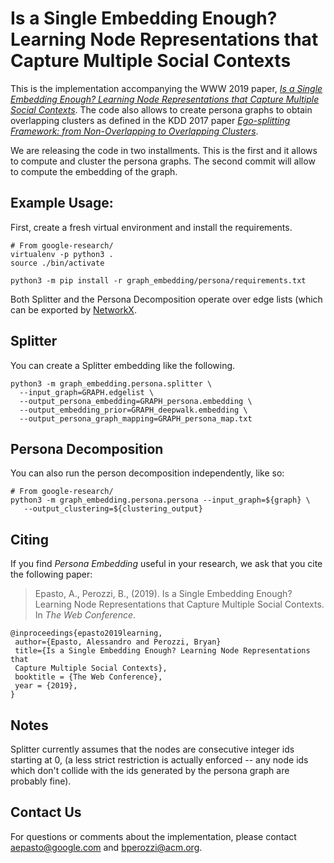 Is a Single Embedding Enough? Learning Node Representations that Capture Multiple Social Contexts
===============================

This is the implementation accompanying the WWW 2019 paper, [_Is a Single Embedding Enough? Learning Node Representations that Capture Multiple Social Contexts_](https://ai.google/research/pubs/pub47956).
The code also allows to create persona graphs to obtain overlapping clusters as
defined in the KDD 2017 paper [_Ego-splitting Framework: from Non-Overlapping 
to Overlapping Clusters_](https://ai.google/research/pubs/pub46238).

We are releasing the code in two installments. This is the first and it allows
to compute and cluster the persona graphs.
The second commit will allow to compute the embedding of the graph.

Example Usage:
--------------
First, create a fresh virtual environment and install the requirements.

    # From google-research/
    virtualenv -p python3 .
    source ./bin/activate

    python3 -m pip install -r graph_embedding/persona/requirements.txt

Both Splitter and the Persona Decomposition operate over edge lists (which can be exported by [NetworkX](https://networkx.github.io/).

Splitter
-------

You can create a Splitter embedding like the following.

    python3 -m graph_embedding.persona.splitter \
      --input_graph=GRAPH.edgelist \
      --output_persona_embedding=GRAPH_persona.embedding \
      --output_embedding_prior=GRAPH_deepwalk.embedding \
      --output_persona_graph_mapping=GRAPH_persona_map.txt

Persona Decomposition
---------------------

You can also run the person decomposition independently, like so:

    # From google-research/
    python3 -m graph_embedding.persona.persona --input_graph=${graph} \
       --output_clustering=${clustering_output}

Citing
------
If you find _Persona Embedding_ useful in your research, we ask that you cite
the following paper:

> Epasto, A., Perozzi, B., (2019).
> Is a Single Embedding Enough? Learning Node Representations that Capture
Multiple Social Contexts.
> In _The Web Conference_.

    @inproceedings{epasto2019learning,
     author={Epasto, Alessandro and Perozzi, Bryan}
     title={Is a Single Embedding Enough? Learning Node Representations that
     Capture Multiple Social Contexts},
     booktitle = {The Web Conference},
     year = {2019},
    }

Notes
------

Splitter currently assumes that the nodes are consecutive integer ids starting at 0, (a less strict restriction is actually enforced -- any node ids which don't collide with the ids generated by the persona graph are probably fine).

Contact Us
----------
For questions or comments about the implementation, please contact
<aepasto@google.com> and <bperozzi@acm.org>.
